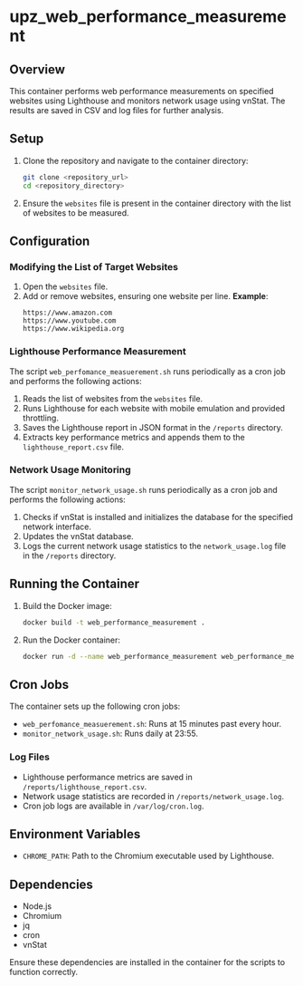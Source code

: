 # upz_web_performance_measurement

## Overview  
This container performs web performance measurements on specified websites using Lighthouse and monitors network usage using vnStat. The results are saved in CSV and log files for further analysis.

## Setup  
1. Clone the repository and navigate to the container directory:
   ```bash
   git clone <repository_url>
   cd <repository_directory>
   ```
2. Ensure the `websites` file is present in the container directory with the list of websites to be measured.

## Configuration  
### Modifying the List of Target Websites  
1. Open the `websites` file.
2. Add or remove websites, ensuring one website per line.
   **Example**:
   ```
   https://www.amazon.com
   https://www.youtube.com
   https://www.wikipedia.org
   ```

### Lighthouse Performance Measurement
The script `web_perfomance_measuerement.sh` runs periodically as a cron job and performs the following actions:
1. Reads the list of websites from the `websites` file.
2. Runs Lighthouse for each website with mobile emulation and provided throttling.
3. Saves the Lighthouse report in JSON format in the `/reports` directory.
4. Extracts key performance metrics and appends them to the `lighthouse_report.csv` file.

### Network Usage Monitoring
The script `monitor_network_usage.sh` runs periodically as a cron job and performs the following actions:
1. Checks if vnStat is installed and initializes the database for the specified network interface.
2. Updates the vnStat database.
3. Logs the current network usage statistics to the `network_usage.log` file in the `/reports` directory.

## Running the Container
1. Build the Docker image:
   ```bash
   docker build -t web_performance_measurement .
   ```
2. Run the Docker container:
   ```bash
   docker run -d --name web_performance_measurement web_performance_measurement
   ```

## Cron Jobs
The container sets up the following cron jobs:
- `web_perfomance_measuerement.sh`: Runs at 15 minutes past every hour.
- `monitor_network_usage.sh`: Runs daily at 23:55.

### Log Files
- Lighthouse performance metrics are saved in `/reports/lighthouse_report.csv`.
- Network usage statistics are recorded in `/reports/network_usage.log`.
- Cron job logs are available in `/var/log/cron.log`.

## Environment Variables
- `CHROME_PATH`: Path to the Chromium executable used by Lighthouse.

## Dependencies
- Node.js
- Chromium
- jq
- cron
- vnStat

Ensure these dependencies are installed in the container for the scripts to function correctly.
